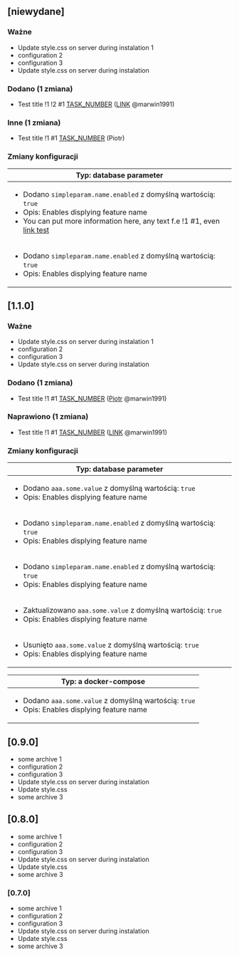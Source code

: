 <!-- @formatter:off -->
<!-- noinspection -->
<!-- Prevents auto format, for JetBrains IDE File > Settings > Editor > Code Style (Formatter Tab) > Turn formatter on/off with markers in code comments  -->

<!-- This file is automatically generate by logchange tool 🌳 🪓 => 🪵 -->
<!-- Visit https://github.com/logchange/logchange and leave a star 🌟 -->
<!-- !!! ⚠️ DO NOT MODIFY THIS FILE, YOUR CHANGES WILL BE LOST ⚠️ !!! -->


[niewydane]
-----------

### Ważne

- Update style.css on server during instalation 1
- configuration 2
- configuration 3
- Update style.css on server during instalation

### Dodano (1 zmiana)

- Test title !1 !2 #1 [TASK_NUMBER](https://www.google.pl) ([LINK](https://github.com/marwin1991) @marwin1991)

### Inne (1 zmiana)

- Test title !1 #1 [TASK_NUMBER](https://www.google.pl) (Piotr)

### Zmiany konfiguracji

| Typ: database parameter                                                                                                                                                                                                           |
| --------------------------------------------------------------------------------------------------------------------------------------------------------------------------------------------------------------------------------- |
| <ul><li>Dodano `simpleparam.name.enabled` z domyślną wartością: `true`</li><li>Opis: Enables displying feature name</li><li>You can put more information here, any text f.e !1 #1, even [link test](https://google.com)</li></ul> |
| <ul><li>Dodano `simpleparam.name.enabled` z domyślną wartością: `true`</li><li>Opis: Enables displying feature name</li></ul>                                                                                                     |


[1.1.0]
-------

### Ważne

- Update style.css on server during instalation 1
- configuration 2
- configuration 3
- Update style.css on server during instalation

### Dodano (1 zmiana)

- Test title !1 #1 [TASK_NUMBER](https://www.google.pl) ([Piotr](https://github.com/marwin1991) @marwin1991)

### Naprawiono (1 zmiana)

- Test title !1 #1 [TASK_NUMBER](https://www.google.pl) ([LINK](https://github.com/marwin1991) @marwin1991)

### Zmiany konfiguracji

| Typ: database parameter                                                                                                       |
| ----------------------------------------------------------------------------------------------------------------------------- |
| <ul><li>Dodano `aaa.some.value` z domyślną wartością: `true`</li><li>Opis: Enables displying feature name</li></ul>           |
| <ul><li>Dodano `simpleparam.name.enabled` z domyślną wartością: `true`</li><li>Opis: Enables displying feature name</li></ul> |
| <ul><li>Dodano `simpleparam.name.enabled` z domyślną wartością: `true`</li><li>Opis: Enables displying feature name</li></ul> |
| <ul><li>Zaktualizowano `aaa.some.value` z domyślną wartością: `true`</li><li>Opis: Enables displying feature name</li></ul>   |
| <ul><li>Usunięto `aaa.some.value` z domyślną wartością: `true`</li><li>Opis: Enables displying feature name</li></ul>         |

| Typ: a docker-compose                                                                                               |
| ------------------------------------------------------------------------------------------------------------------- |
| <ul><li>Dodano `aaa.some.value` z domyślną wartością: `true`</li><li>Opis: Enables displying feature name</li></ul> |


[0.9.0]
------------

- some archive 1
- configuration 2
- configuration 3
- Update style.css on server during instalation
- Update style.css
- some archive 3

[0.8.0]
------------

- some archive 1
- configuration 2
- configuration 3
- Update style.css on server during instalation
- Update style.css
- some archive 3

### [0.7.0]

- some archive 1
- configuration 2
- configuration 3
- Update style.css on server during instalation
- Update style.css
- some archive 3


